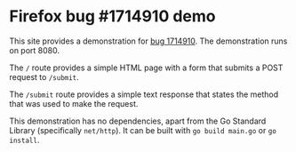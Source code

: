 # Firefox bug #1714910 demo

This site provides a demonstration for [bug 1714910](https://bugzilla.mozilla.org/show_bug.cgi?id=1714910). The demonstration runs on port 8080.

The `/` route provides a simple HTML page with a form that submits a POST request to `/submit`.

The `/submit` route provides a simple text response that states the method that was used to make the request.

This demonstration has no dependencies, apart from the Go Standard Library (specifically `net/http`). It can be built with `go build main.go` or `go install`.